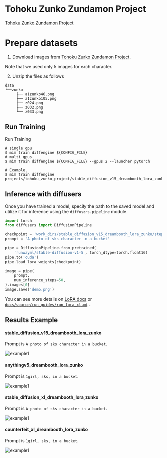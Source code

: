 # Tohoku Zunko Zundamon Project

[Tohoku Zunko Zundamon Project](https://zunko.jp/)

# Prepare datasets

1. Download images from [Tohoku Zunko Zundamon Project](https://zunko.jp/con_illust.html).

Note that we used only 5 images for each character.

2. Unzip the files as follows

```
data
└──zunko
     ├── a1zunko46.png
     ├── a1zunko105.png
     ├── z024.png
     ├── z032.png
     └── z033.png
```

## Run Training

Run Training

```
# single gpu
$ mim train diffengine ${CONFIG_FILE}
# multi gpus
$ mim train diffengine ${CONFIG_FILE} --gpus 2 --launcher pytorch

# Example.
$ mim train diffengine projects/tohoku_zunko_project/stable_diffusion_v15_dreambooth_lora_zunko.py
```

## Inference with diffusers

Once you have trained a model, specify the path to the saved model and utilize it for inference using the `diffusers.pipeline` module.

```py
import torch
from diffusers import DiffusionPipeline

checkpoint = 'work_dirs/stable_diffusion_v15_dreambooth_lora_zunko/step999'
prompt = 'A photo of sks character in a bucket'

pipe = DiffusionPipeline.from_pretrained(
    'runwayml/stable-diffusion-v1-5', torch_dtype=torch.float16)
pipe.to('cuda')
pipe.load_lora_weights(checkpoint)

image = pipe(
    prompt,
    num_inference_steps=50,
).images[0]
image.save('demo.png')
```

You can see more details on [LoRA docs](../../docs/source/run_guides/run_lora.md#inference-with-diffusers) or [`docs/source/run_guides/run_lora_xl.md`](../../docs/source/run_guides/run_lora_xl.md#inference-with-diffusers)..

## Results Example

#### stable_diffusion_v15_dreambooth_lora_zunko

Prompt is `A photo of sks character in a bucket`.

![example1](https://github.com/okotaku/diffengine/assets/24734142/951b740c-8b17-47e1-8bc9-1db87aecf6eb)

#### anythingv5_dreambooth_lora_zunko

Prompt is `1girl, sks, in a bucket`.

![example1](https://github.com/okotaku/diffengine/assets/24734142/477632a4-534e-44f7-bab0-1520cfc669d2)

#### stable_diffusion_xl_dreambooth_lora_zunko

Prompt is `A photo of sks character in a bucket`.

![example1](https://github.com/okotaku/diffengine/assets/24734142/e820e4e4-3eec-4058-9be3-7284cbd0c4db)

#### counterfeit_xl_dreambooth_lora_zunko

Prompt is `1girl, sks, in a bucket`.

![example1](https://github.com/okotaku/diffengine/assets/24734142/5c85a9f2-6eee-4891-91e3-69fc43244f38)
